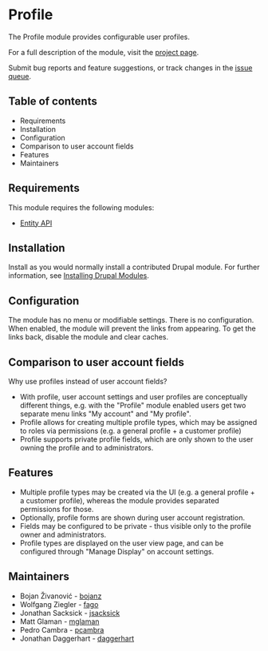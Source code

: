 # Profile

The Profile module provides configurable user profiles.

For a full description of the module, visit the
[project page](https://www.drupal.org/project/profile).

Submit bug reports and feature suggestions, or track changes in the
[issue queue](https://www.drupal.org/project/issues/profile).


## Table of contents

- Requirements
- Installation
- Configuration
- Comparison to user account fields
- Features
- Maintainers


## Requirements

This module requires the following modules:

- [Entity API](https://www.drupal.org/project/entity)


## Installation

Install as you would normally install a contributed Drupal module. For further
information, see
[Installing Drupal Modules](https://www.drupal.org/docs/extending-drupal/installing-drupal-modules).


## Configuration

The module has no menu or modifiable settings. There is no configuration. When
enabled, the module will prevent the links from appearing. To get the links
back, disable the module and clear caches.


## Comparison to user account fields

Why use profiles instead of user account fields?

- With profile, user account settings and user profiles are conceptually different things, e.g. with the "Profile" module enabled users get two separate menu links "My account" and "My profile".
- Profile allows for creating multiple profile types, which may be assigned to roles via permissions (e.g. a general profile + a customer profile)
- Profile supports private profile fields, which are only shown to the user owning the profile and to administrators.

## Features

- Multiple profile types may be created via the UI (e.g. a general profile + a customer profile), whereas the module provides separated permissions for those.
- Optionally, profile forms are shown during user account registration.
- Fields may be configured to be private - thus visible only to the profile owner and administrators.
- Profile types are displayed on the user view page, and can be configured through "Manage Display" on account settings.


## Maintainers

- Bojan Živanović - [bojanz](https://www.drupal.org/u/bojanz)
- Wolfgang Ziegler - [fago](https://www.drupal.org/u/fago)
- Jonathan Sacksick - [jsacksick](https://www.drupal.org/u/jsacksick)
- Matt Glaman - [mglaman](https://www.drupal.org/u/mglaman)
- Pedro Cambra - [pcambra](https://www.drupal.org/u/pcambra)
- Jonathan Daggerhart - [daggerhart](https://www.drupal.org/u/daggerhart)
